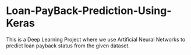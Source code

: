 # Loan-PayBack-Prediction-Using-Keras
This is a Deep Learning Project where we use Artificial Neural Networks to predict loan payback status from the given dataset.
